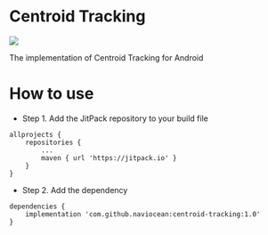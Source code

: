 # Centroid Tracking
[![](https://jitpack.io/v/naviocean/centroid-tracking.svg)](https://jitpack.io/#naviocean/centroid-tracking)

The implementation of Centroid Tracking for Android

# How to use
- Step 1. Add the JitPack repository to your build file
```
allprojects {
	repositories {
		...
		maven { url 'https://jitpack.io' }
	}
}
```

- Step 2. Add the dependency

```
dependencies {
	implementation 'com.github.naviocean:centroid-tracking:1.0'
}
```
